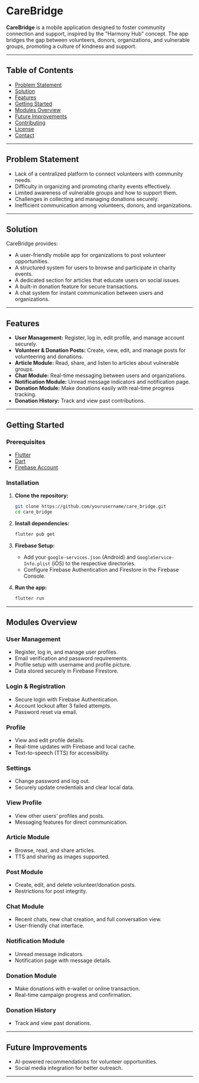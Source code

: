
# CareBridge

**CareBridge** is a mobile application designed to foster community connection and support, inspired by the "Harmony Hub" concept. The app bridges the gap between volunteers, donors, organizations, and vulnerable groups, promoting a culture of kindness and support.

---

## Table of Contents

- [Problem Statement](#problem-statement)
- [Solution](#solution)
- [Features](#features)
- [Getting Started](#getting-started)
- [Modules Overview](#modules-overview)
- [Future Improvements](#future-improvements)
- [Contributing](#contributing)
- [License](#license)
- [Contact](#contact)

---

## Problem Statement

- Lack of a centralized platform to connect volunteers with community needs.
- Difficulty in organizing and promoting charity events effectively.
- Limited awareness of vulnerable groups and how to support them.
- Challenges in collecting and managing donations securely.
- Inefficient communication among volunteers, donors, and organizations.

---

## Solution

CareBridge provides:
- A user-friendly mobile app for organizations to post volunteer opportunities.
- A structured system for users to browse and participate in charity events.
- A dedicated section for articles that educate users on social issues.
- A built-in donation feature for secure transactions.
- A chat system for instant communication between users and organizations.

---

## Features

- **User Management:** Register, log in, edit profile, and manage account securely.
- **Volunteer & Donation Posts:** Create, view, edit, and manage posts for volunteering and donations.
- **Article Module:** Read, share, and listen to articles about vulnerable groups.
- **Chat Module:** Real-time messaging between users and organizations.
- **Notification Module:** Unread message indicators and notification page.
- **Donation Module:** Make donations easily with real-time progress tracking.
- **Donation History:** Track and view past contributions.

---

## Getting Started

### Prerequisites

- [Flutter](https://flutter.dev/docs/get-started/install)
- [Dart](https://dart.dev/get-dart)
- [Firebase Account](https://firebase.google.com/)

### Installation

1. **Clone the repository:**
   ```bash
   git clone https://github.com/yourusername/care_bridge.git
   cd care_bridge
   ```

2. **Install dependencies:**
   ```bash
   flutter pub get
   ```

3. **Firebase Setup:**
   - Add your `google-services.json` (Android) and `GoogleService-Info.plist` (iOS) to the respective directories.
   - Configure Firebase Authentication and Firestore in the Firebase Console.

4. **Run the app:**
   ```bash
   flutter run
   ```

---

## Modules Overview

### User Management
- Register, log in, and manage user profiles.
- Email verification and password requirements.
- Profile setup with username and profile picture.
- Data stored securely in Firebase Firestore.

### Login & Registration
- Secure login with Firebase Authentication.
- Account lockout after 3 failed attempts.
- Password reset via email.

### Profile
- View and edit profile details.
- Real-time updates with Firebase and local cache.
- Text-to-speech (TTS) for accessibility.

### Settings
- Change password and log out.
- Securely update credentials and clear local data.

### View Profile
- View other users’ profiles and posts.
- Messaging features for direct communication.

### Article Module
- Browse, read, and share articles.
- TTS and sharing as images supported.

### Post Module
- Create, edit, and delete volunteer/donation posts.
- Restrictions for post integrity.

### Chat Module
- Recent chats, new chat creation, and full conversation view.
- User-friendly chat interface.

### Notification Module
- Unread message indicators.
- Notification page with message details.

### Donation Module
- Make donations with e-wallet or online transaction.
- Real-time campaign progress and confirmation.

### Donation History
- Track and view past donations.

---

## Future Improvements

- AI-powered recommendations for volunteer opportunities.
- Social media integration for better outreach.

---

